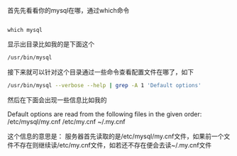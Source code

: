 首先先看看你的mysql在哪，通过which命令

```mysql

which mysql

```

显示出目录比如我的是下面这个

```bash
/usr/bin/mysql
```

接下来就可以针对这个目录通过一些命令查看配置文件在哪了，如下

```bash
/usr/bin/mysql --verbose --help | grep -A 1 'Default options'

```
然后在下面会出现一些信息比如我的

Default options are read from the following files in the given order:
/etc/mysql/my.cnf /etc/my.cnf ~/.my.cnf 


这个信息的意思是： 
服务器首先读取的是/etc/mysql/my.cnf文件，如果前一个文件不存在则继续读/etc/my.cnf文件，如若还不存在便会去读~/.my.cnf文件